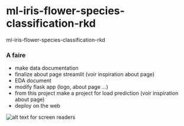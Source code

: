 # ml-iris-flower-species-classification-rkd
ml-iris-flower-species-classification-rkd
### A faire

+ make data documentation
+ finalize about page streamlit (voir inspiration about page)
+ EDA document
+ modify flask app (logo, about page ...)
+ from this project make a project for load prediction (voir inspiration about page)
+ deploy on the web




![alt text for screen readers](/path/to/image.png "Text to show on mouseover")
